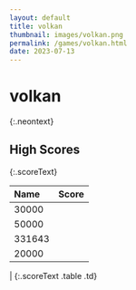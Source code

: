 ```yaml
---
layout: default
title: volkan
thumbnail: images/volkan.png
permalink: /games/volkan.html
date: 2023-07-13
---
```


# volkan 
{:.neontext}

## High Scores 
{:.scoreText}

| Name | Score | 
| :---- | ----: | 
| 30000 | 
| 50000 | 
| 331643 | 
| 20000 | 
| 
{:.scoreText .table .td}